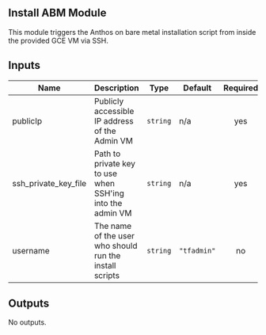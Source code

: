 ## Install ABM Module

This module triggers the Anthos on bare metal installation script from inside
the provided GCE VM via SSH.

<!-- BEGINNING OF PRE-COMMIT-TERRAFORM DOCS HOOK -->
## Inputs

| Name | Description | Type | Default | Required |
|------|-------------|------|---------|:--------:|
| publicIp | Publicly accessible IP address of the Admin VM | `string` | n/a | yes |
| ssh\_private\_key\_file | Path to private key to use when SSH'ing into the admin VM | `string` | n/a | yes |
| username | The name of the user who should run the install scripts | `string` | `"tfadmin"` | no |

## Outputs

No outputs.

<!-- END OF PRE-COMMIT-TERRAFORM DOCS HOOK -->
